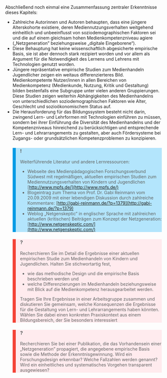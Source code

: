 Abschließend noch einmal eine Zusammenfassung zentraler Erkenntnisse dieses Kapitels:

- Zahlreiche Autorinnen und Autoren behaupten, dass eine jüngere Alterskohorte existiere, deren Mediennutzungsverhalten weitgehend einheitlich und unbeeinflusst von soziodemographischen Faktoren sei und die auf einem gleichsam hohen Medienkompetenzniveau agiere („Netzgeneration” beziehungsweise „digitale Eingeborene“).
- Diese Behauptung hat keine wissenschaftlich abgesicherte empirische Basis, sie ist aber dennoch stark rezipiert worden und vor allem als Argument für die Notwendigkeit des Lernens und Lehrens mit Technologien genutzt worden.
- Jüngere repräsentative empirische Studien zum Medienhandeln Jugendlicher zeigen ein weitaus differenzierteres Bild. Medienkompetente Nutzer/innen in allen Bereichen von Medienkompetenz (Medienkunde, Nutzung, Kritik und Gestaltung) bilden bestenfalls eine Subgruppe unter vielen anderen Gruppierungen. Diese Studien zeigen weiterhin Abhängigkeiten des Medienhandelns von unterschiedlichen soziodemographischen Faktoren wie Alter, Geschlecht und sozioökonomischem Status auf.
- Die Herausforderung für das Bildungssystem besteht nicht darin, zwingend Lern- und Lehrformen mit Technologien einführen zu müssen, sondern bei ihrer Einführung die Diversität des Medienhandelns und der Kompetenzniveaus hinreichend zu berücksichtigen und entsprechende Lern- und Lehrarrangements zu gestalten, aber auch Fördersysteme bei Zugangs- oder grundsätzlichen Kompetenzproblemen zu konzipieren.

<blockquote style="background: #B3E5FC; border-left: 10px solid #039BE5">

### !

Weiterführende Literatur und andere Lernressourcen:

- Webseite des Medienpädagogischen Forschungsverbund Südwest mit regelmäßigen, aktuellen empirischen Studien zum Mediennutzungsverhalten von Kindern und Jugendlichen [http://www.mpfs.de/](http://www.mpfs.de/)
- Blogeintrag zum Thema von Prof. Dr. Gabi Reinmann vom 20.09.2009 mit einer lebendigen Diskussion durch zahlreiche Kommentare: [http://gabi-reinmann.de/?p=1379](http://gabi-reinmann.de/?p=1379)
- Weblog „Netgenskeptic“ in englischer Sprache mit zahlreichen aktuellen (kritischen) Beiträgen zum Konzept der Netzgeneration: [http://www.netgenskeptic.com/](http://www.netgenskeptic.com/)

</blockquote>

<blockquote style="background: #FFEBEE; border-left: 10px solid #F44336">

### ?

Recherchieren Sie im Detail die Ergebnisse einer aktuellen empirischen Studie zum Medienhandeln von Kindern und Jugendlichen. Halten Sie stichwortartig fest,

- wie das methodische Design und die empirische Basis beschrieben werden und
- welche Differenzierungen im Medienhandeln beziehungsweise mit Blick auf die Medienkompetenz herausgearbeitet werden.

Tragen Sie Ihre Ergebnisse in einer Arbeitsgruppe zusammen und diskutieren Sie gemeinsam, welche Konsequenzen die Ergebnisse für die Gestaltung von Lern- und Lehrarrangements haben könnten. Wählen Sie dabei einen konkreten Praxiskontext aus einem Bildungsbereich, der Sie besonders interessiert

</blockquote>

<blockquote style="background: #FFEBEE; border-left: 10px solid #F44336">

### ?

Recherchieren Sie bei einer Publikation, die das Vorhandensein einer „Netzgeneration” propagiert, die angegebene empirische Basis sowie die Methode der Erkenntnisgewinnung. Wird ein Forschungsdesign erkennbar? Welche Fallzahlen werden genannt? Wird ein einheitliches und systematisches Vorgehen transparent ausgewiesen?

</blockquote>
